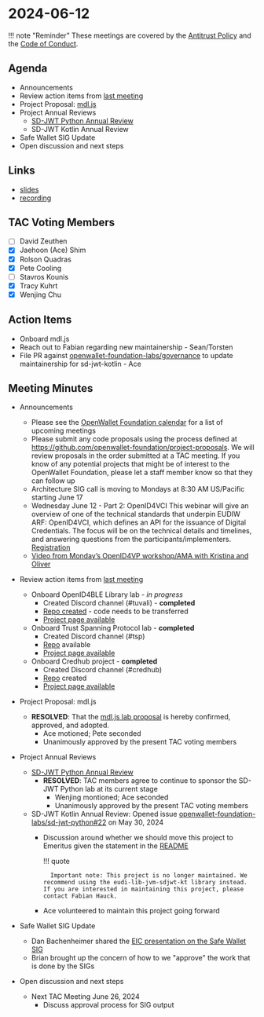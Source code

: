 # 2024-06-12

!!! note "Reminder"
    These meetings are covered by the [Antitrust Policy](../../governance/antitrust.md) and the [Code of Conduct](../../governance/code-of-conduct.md).

## Agenda
- Announcements
- Review action items from [last meeting](./2024-05-29.md#action-items)
- Project Proposal: [mdl.js](https://github.com/openwallet-foundation/project-proposals/pull/37)
- Project Annual Reviews
    - [SD-JWT Python Annual Review](https://github.com/openwallet-foundation/tac/pull/163)
    - SD-JWT Kotlin Annual Review
- Safe Wallet SIG Update
- Open discussion and next steps

## Links
- [slides](https://docs.google.com/presentation/d/1IGQsx2hMNoLGdeivgNGbEFMPnKSzG2c63ha7D9O5ILE/edit?usp=sharing)
- [recording](https://zoom.us/rec/share/AMTuIkuiahjdiTzO1E2cePpKXb576Lfuz3medTW_xlH-npk2XlM5-AnhRZTWJUnh.olC9PaIZgcbAr61H)

## TAC Voting Members

- [ ] David Zeuthen
- [x] Jaehoon (Ace) Shim
- [x] Rolson Quadras
- [x] Pete Cooling
- [ ] Stavros Kounis
- [x] Tracy Kuhrt
- [x] Wenjing Chu

## Action Items
- Onboard mdl.js
- Reach out to Fabian regarding new maintainership - Sean/Torsten
- File PR against [openwallet-foundation-labs/governance](https://github.com/openwallet-foundation-labs/governance) to update maintainership for sd-jwt-kotlin - Ace

## Meeting Minutes

- Announcements
    - Please see the [OpenWallet Foundation calendar](https://zoom-lfx.platform.linuxfoundation.org/meetings/openwalletfoundation) for a list of upcoming meetings
    - Please submit any code proposals using the process defined at https://github.com/openwallet-foundation/project-proposals. We will review proposals in the order submitted at a TAC meeting. If you know of any potential projects that might be of interest to the OpenWallet Foundation, please let a staff member know so that they can follow up
    - Architecture SIG call is moving to Mondays at 8:30 AM US/Pacific starting June 17
    - Wednesday June 12 - Part 2: OpenID4VCI This webinar will give an overview of one of the technical standards that underpin EUDIW ARF: OpenID4VCI, which defines an API for the issuance of Digital Credentials. The focus will be on the technical details and timelines, and answering questions from the participants/implementers. [Registration](https://hubs.la/Q02zHpm-0)
    - [Video from Monday’s OpenID4VP workshop/AMA with Kristina and Oliver](https://youtu.be/bPtBL5DHWhc?feature=shared)

- Review action items from [last meeting](./2024-05-29.md#action-items)
    - Onboard OpenID4BLE Library lab - _in progress_
        - Created Discord channel (#tuvali) - **completed**
        - [Repo created](https://github.com/openwallet-foundation-labs/tuvali) - code needs to be transferred
        - [Project page available](https://tac.openwallet.foundation/projects/tuvali/)
    - Onboard Trust Spanning Protocol lab - **completed**
        - Created Discord channel (#tsp)
        - [Repo](https://github.com/openwallet-foundation-labs/tsp) available
        - [Project page available](https://tac.openwallet.foundation/projects/tsp/)
    - Onboard Credhub project - **completed**
        - Created Discord channel (#credhub)
        - [Repo](https://github.com/openwallet-foundation-labs/credhub) created
        - [Project page available](https://tac.openwallet.foundation/projects/credhub/)

- Project Proposal: mdl.js
    - **RESOLVED**: That the [mdl.js lab proposal](https://github.com/openwallet-foundation/project-proposals/pull/37) is hereby confirmed, approved, and adopted.
        - Ace motioned; Pete seconded
        - Unanimously approved by the present TAC voting members
 
- Project Annual Reviews
    - [SD-JWT Python Annual Review](https://github.com/openwallet-foundation/tac/pull/163)
        - **RESOLVED**: TAC members agree to continue to sponsor the SD-JWT Python lab at its current stage
            - Wenjing montioned; Ace seconded
            - Unanimously approved by the present TAC voting members
    - SD-JWT Kotlin Annual Review: Opened issue [openwallet-foundation-labs/sd-jwt-python#22](https://github.com/openwallet-foundation-labs/sd-jwt-python/issues/22) on May 30, 2024
        - Discussion around whether we should move this project to Emeritus given the statement in the [README](https://github.com/openwallet-foundation-labs/sd-jwt-kotlin/blob/main/README.md)

            !!! quote

                Important note: This project is no longer maintained. We recommend using the eudi-lib-jvm-sdjwt-kt library instead. If you are interested in maintaining this project, please contact Fabian Hauck.

        - Ace volunteered to maintain this project going forward

- Safe Wallet SIG Update
    - Dan Bachenheimer shared the [EIC presentation on the Safe Wallet SIG](https://docs.google.com/presentation/d/1798CEGraK6RgVDqz3zU_n28ReHvbobr1/edit#slide=id.p5)
    - Brian brought up the concern of how to we "approve" the work that is done by the SIGs

- Open discussion and next steps
    - Next TAC Meeting June 26, 2024
        - Discuss approval process for SIG output

